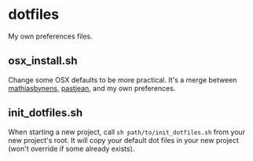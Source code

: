 # dotfiles
My own preferences files.

## osx_install.sh

Change some OSX defaults to be more practical. It's a merge between [mathiasbynens](https://github.com/mathiasbynens/dotfiles/blob/master/.macos), [pastjean](https://github.com/pastjean/dotfiles/blob/master/installs/osx_install.sh), and my own preferences.


## init_dotfiles.sh

When starting a new project, call `sh path/to/init_dotfiles.sh` from your new project's root. It will copy your default dot files in your new project (won't override if some already exists).
